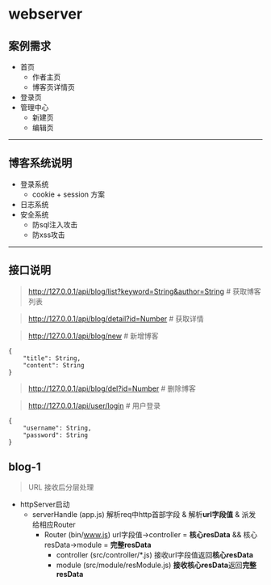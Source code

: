 # webserver
## 案例需求
+ 首页
  + 作者主页
  + 博客页详情页
+ 登录页
+ 管理中心
  + 新建页
  + 编辑页
---
## 博客系统说明
+ 登录系统
    + cookie + session 方案
+ 日志系统
+ 安全系统
    + 防sql注入攻击
    + 防xss攻击
---

## 接口说明
> http://127.0.0.1/api/blog/list?keyword=String&author=String # 获取博客列表

> http://127.0.0.1/api/blog/detail?id=Number # 获取详情

> http://127.0.0.1/api/blog/new # 新增博客
```
{
    "title": String,
    "content": String
}
```
> http://127.0.0.1/api/blog/del?id=Number # 删除博客

> http://127.0.0.1/api/user/login # 用户登录
```
{
    "username": String,
    "password": String
}
```

## blog-1
> URL 接收后分层处理
+ httpServer启动   
    + serverHandle (app.js) 解析req中http首部字段 & 解析**url字段值** & 派发给相应Router  
        + Router (bin/www.js) url字段值->controller = **核心resData** && 核心resData->module = **完整resData** 
            + controller (src/controller/*.js) 接收url字段值返回**核心resData**
            + module (src/module/resModule.js) **接收核心resData**返回**完整resData**